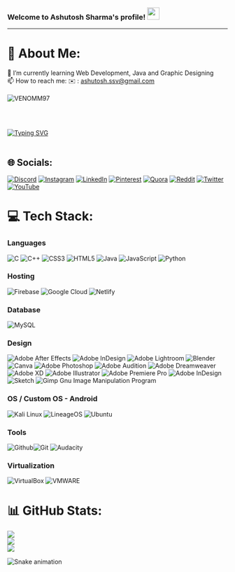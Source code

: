 ### Welcome to Ashutosh Sharma's profile! <img src="https://media.giphy.com/media/hvRJCLFzcasrR4ia7z/giphy.gif" width="28">

---

# 💫 About Me:
🌱 I’m currently learning Web Development, Java and Graphic Designing<br> 📫 How to reach me: ✉️ : ashutosh.ssv@gmail.com<br><br>
<img src="https://komarev.com/ghpvc/?username=venomm97&label=Profile%20views&color=0e75b6&style=for-the-badge" alt="VENOMM97" /> </p><br><br>

[![Typing SVG](https://readme-typing-svg.herokuapp.com?font=Montserrat&size=28&duration=2000&lines=Web+Developer;Photographer;Videographer;Video+Editor;Music+Editor;Graphic+Designer)](https://git.io/typing-svg)<br><br>

## 🌐 Socials:
[![Discord](https://img.shields.io/badge/Discord-%237289DA.svg?style=for-the-badge&logo=discord&logoColor=white)](htttps://discord.gg/Mvuqupuecf) [![Instagram](https://img.shields.io/badge/Instagram-%23E4405F.svg?logo=Instagram&logoColor=white)](https://instagram.com/shaayyrr) [![LinkedIn](https://img.shields.io/badge/LinkedIn-%230077B5.svg?logo=linkedin&logoColor=white)](https://linkedin.com/in/ashutosh-sharma-106659113/) [![Pinterest](https://img.shields.io/badge/Pinterest-%23E60023.svg?logo=Pinterest&logoColor=white)](https://pinterest.com/ashuuphotography/) [![Quora](https://img.shields.io/badge/Quora-%23B92B27.svg?logo=Quora&logoColor=white)](https://www.quora.com/profile/Ashutosh-Sharma-675) [![Reddit](https://img.shields.io/badge/Reddit-%23FF4500.svg?logo=Reddit&logoColor=white)](https://reddit.com/user/VENOMs97) [![Twitter](https://img.shields.io/badge/Twitter-%231DA1F2.svg?logo=Twitter&logoColor=white)](https://twitter.com/shaayyrr) [![YouTube](https://img.shields.io/badge/YouTube-%23FF0000.svg?logo=YouTube&logoColor=white)](https://youtube.com/c/UCDNiZwdkat5VqG5kUV89rkA) 

# 💻 Tech Stack:

### Languages 
![C](https://img.shields.io/badge/c-%2300599C.svg?style=for-the-badge&logo=c&logoColor=white) ![C++](https://img.shields.io/badge/c++-%2300599C.svg?style=for-the-badge&logo=c%2B%2B&logoColor=white) ![CSS3](https://img.shields.io/badge/css3-%231572B6.svg?style=for-the-badge&logo=css3&logoColor=white) ![HTML5](https://img.shields.io/badge/html5-%23E34F26.svg?style=for-the-badge&logo=html5&logoColor=white) ![Java](https://img.shields.io/badge/java-%23ED8B00.svg?style=for-the-badge&logo=java&logoColor=white) ![JavaScript](https://img.shields.io/badge/javascript-%23323330.svg?style=for-the-badge&logo=javascript&logoColor=%23F7DF1E) ![Python](https://img.shields.io/badge/python-3670A0?style=for-the-badge&logo=python&logoColor=ffdd54) 


### Hosting
![Firebase](https://img.shields.io/badge/firebase-%23039BE5.svg?style=for-the-badge&logo=firebase) ![Google Cloud](https://img.shields.io/badge/Google%20Cloud-%234285F4.svg?style=for-the-badge&logo=google-cloud&logoColor=white) ![Netlify](https://img.shields.io/badge/netlify-%23000000.svg?style=for-the-badge&logo=netlify&logoColor=#00C7B7)

### Database
![MySQL](https://img.shields.io/badge/MySQL-005C84?style=for-the-badge&logo=mysql&logoColor=white)

### Design
![Adobe After Effects](https://img.shields.io/badge/Adobe%20After%20Effects-9999FF.svg?style=for-the-badge&logo=Adobe%20After%20Effects&logoColor=white) ![Adobe InDesign](https://img.shields.io/badge/Adobe%20InDesign-FF3366?style=for-the-badge&logo=Adobe%20InDesign&logoColor=white) ![Adobe Lightroom](https://img.shields.io/badge/Adobe%20Lightroom-31A8FF.svg?style=for-the-badge&logo=Adobe%20Lightroom&logoColor=white) ![Blender](https://img.shields.io/badge/blender-%23F5792A.svg?style=for-the-badge&logo=blender&logoColor=white) ![Canva](https://img.shields.io/badge/Canva-%2300C4CC.svg?style=for-the-badge&logo=Canva&logoColor=white) ![Adobe Photoshop](https://img.shields.io/badge/adobephotoshop-%2331A8FF.svg?style=for-the-badge&logo=adobephotoshop&logoColor=white) ![Adobe Audition](https://img.shields.io/badge/Adobe%20Audition-9999FF.svg?style=for-the-badge&logo=Adobe%20Audition&logoColor=white) ![Adobe Dreamweaver](https://img.shields.io/badge/Adobe%20Dreamweaver-FF61F6.svg?style=for-the-badge&logo=Adobe%20Dreamweaver&logoColor=white) ![Adobe XD](https://img.shields.io/badge/Adobe%20XD-470137?style=for-the-badge&logo=Adobe%20XD&logoColor=#FF61F6) ![Adobe Illustrator](https://img.shields.io/badge/adobeillustrator-%23FF9A00.svg?style=for-the-badge&logo=adobeillustrator&logoColor=white) ![Adobe Premiere Pro](https://img.shields.io/badge/Adobe%20Premiere%20Pro-9999FF.svg?style=for-the-badge&logo=Adobe%20Premiere%20Pro&logoColor=white) ![Adobe InDesign](https://img.shields.io/badge/Adobe%20InDesign-49021F?style=for-the-badge&logo=adobeindesign&logoColor=white) ![Sketch](https://img.shields.io/badge/Sketch-FFB387?style=for-the-badge&logo=sketch&logoColor=black) ![Gimp Gnu Image Manipulation Program](https://img.shields.io/badge/Gimp-657D8B?style=for-the-badge&logo=gimp&logoColor=FFFFFF)

### OS / Custom OS - Android
![Kali Linux](https://img.shields.io/badge/Kali_Linux-557C94?style=for-the-badge&logo=kali-linux&logoColor=white) ![LineageOS](https://img.shields.io/badge/lineageos-167C80?style=for-the-badge&logo=lineageos&logoColor=white) ![Ubuntu](https://img.shields.io/badge/Ubuntu-E95420?style=for-the-badge&logo=ubuntu&logoColor=white)

### Tools
![Github](https://img.shields.io/badge/GitHub-100000?style=for-the-badge&logo=github&logoColor=white)![Git](https://img.shields.io/badge/GIT-E44C30?style=for-the-badge&logo=git&logoColor=white)
![Audacity](https://img.shields.io/badge/Audacity-0000CC?style=for-the-badge&logo=audacity&logoColor=white)

### Virtualization 

![VirtualBox](https://img.shields.io/badge/VirtualBox-21416b?style=for-the-badge&logo=VirtualBox&logoColor=white) ![VMWARE](https://img.shields.io/badge/VMware-231f20?style=for-the-badge&logo=VMware&logoColor=white)

# 📊 GitHub Stats:
![](https://github-readme-stats.vercel.app/api?username=venomm97&theme=dark&hide_border=true&include_all_commits=true&count_private=false)<br/>
![](https://github-readme-streak-stats.herokuapp.com/?user=venomm97&theme=dark&hide_border=true)<br/>
![](https://github-readme-stats.vercel.app/api/top-langs/?username=venomm97&theme=dark&hide_border=true&include_all_commits=true&count_private=false&layout=compact)

![Snake animation](https://github.com/carlosdancr/carlosdancr/blob/output/github-contribution-grid-snake.svg)

